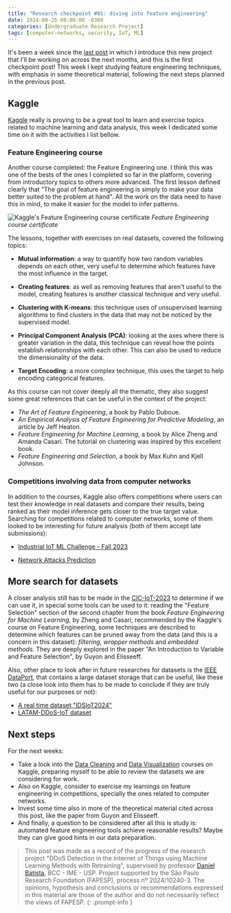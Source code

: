 ```yaml
---
title: "Research checkpoint #01: diving into feature engineering"
date: 2024-08-26 08:00:00 -0300
categories: [Undergraduate Research Project]
tags: [computer-networks, security, IoT, ML]
---
```


It's been a week since the [last post](https://otavioolsilva.github.io/posts/research-00/) in which I introduce this new project that I'll be working on across the next months, and this is the first checkpoint post! This week I kept studying feature engineering techniques, with emphasis in some theoretical material, following the next steps planned in the previous post.

## Kaggle

[Kaggle](https://www.kaggle.com/) really is proving to be a great tool to learn and exercise topics related to machine learning and data analysis, this week I dedicated some time on it with the activities I list bellow.

### Feature Engineering course

Another course completed: the Feature Engineering one. I think this was one of the bests of the ones I completed so far in the platform, covering from introductory topics to others more advanced. The first lesson defined clearly that "The goal of feature engineering is simply to make your data better suited to the problem at hand". All the work on the data need to have this in mind, to make it easier for the model to infer patterns.

![Kaggle's Feature Engineering course certificate](https://i.imgur.com/erkGSA1.png)
_Feature Engineering course certificate_

The lessons, together with exercises on real datasets, covered the following topics:

- **Mutual information**: a way to quantify how two random variables depends on each other, very useful to determine which features have the most influence in the target.

- **Creating features**: as well as removing features that aren't useful to the model, creating features is another classical technique and very useful.

- **Clustering with K-means**: this technique uses of unsupervised learning algorithms to find clusters in the data that may not be noticed by the supervised model.

- **Principal Component Analysis (PCA)**: looking at the axes where there is greater variation in the data, this technique can reveal how the points establish relationships with each other. This can also be used to reduce the dimensionality of the data.

- **Target Encoding**: a more complex technique, this uses the target to help encoding categorical features.

As this course can not cover deeply all the thematic, they also suggest some great references that can be useful in the context of the project:

- *The Art of Feature Engineering*, a book by Pablo Duboue.
- *An Empirical Analysis of Feature Engineering for Predictive Modeling*, an article by Jeff Heaton.
- *Feature Engineering for Machine Learning*, a book by Alice Zheng and Amanda Casari. The tutorial on clustering was inspired by this excellent book.
- *Feature Engineering and Selection*, a book by Max Kuhn and Kjell Johnson.

### Competitions involving data from computer networks

In addition to the courses, Kaggle also offers competitions where users can test their knowledge in real datasets and compare their results, being ranked as their model inference gets closer to the true target value. Searching for competitions related to computer networks, some of them looked to be interesting for future analysis (both of them accept late submissions):

- [Industrial IoT ML Challenge - Fall 2023](https://www.kaggle.com/competitions/cuboulder-iot-f23/overview)

- [Network Attacks Prediction](https://www.kaggle.com/competitions/network-attacks-prediction/overview)

## More search for datasets

A closer analysis still has to be made in the [CIC-IoT-2023](https://www.unb.ca/cic/datasets/iotdataset-2023.html) to determine if we can use it, in special some tools can be used to it: reading the "Feature Selection" section of the second chapter from the book *Feature Engineering for Machine Learning*, by Zheng and Casari, recommended by the Kaggle's course on Feature Engineering, some techniques are described to determine which features can be pruned away from the data (and this is a concern in this dataset): *filtering*, *wrapper methods* and *embedded methods*. They are deeply explored in the paper "An Introduction to Variable and Feature Selection", by Guyon and Elisseeff.

Also, other place to look after in future researches for datasets is the [IEEE DataPort](https://ieee-dataport.org/), that contains a large dataset storage that can be useful, like these two (a close look into them has to be made to conclude if they are truly useful for our purposes or not):

- [A real time dataset "IDSIoT2024"](https://ieee-dataport.org/documents/real-time-dataset-idsiot2024)
- [LATAM-DDoS-IoT dataset](https://ieee-dataport.org/documents/latam-ddos-iot-dataset)

## Next steps

For the next weeks:

- Take a look into the [Data Cleaning](https://www.kaggle.com/learn/data-cleaning) and [Data Visualization](https://www.kaggle.com/learn/data-visualization) courses on Kaggle, preparing myself to be able to review the datasets we are considering for work.
- Also on Kaggle, consider to exercise my learnings on feature engineering in competitions, specially the ones related to computer networks.
- Invest some time also in more of the theoretical material cited across this post, like the paper from Guyon and Elisseeff.
- And finally, a question to be considered after all this is study is: automated feature engineering tools achieve reasonable results? Maybe they can give good hints in our data preparation.


> This post was made as a record of the progress of the research project "DDoS Detection in the Internet of Things using Machine Learning Methods with Retraining", supervised by professor [Daniel Batista](https://www.ime.usp.br/~batista/), BCC - IME - USP. Project supported by the São Paulo Research Foundation (FAPESP), process nº 2024/10240-3. The opinions, hypothesis and conclusions or recommendations expressed in this material are those of the author and do not necessarily reflect the views of FAPESP.
{: .prompt-info }

